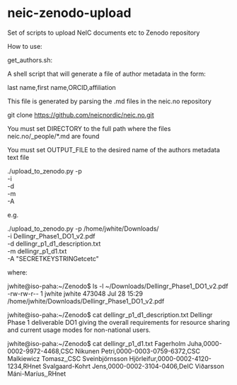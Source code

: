 # neic-zenodo-upload

Set of scripts to upload NeIC documents etc to Zenodo repository

How to use:

get_authors.sh:

A shell script that will generate a file of author metadata in the form:

last name,first name,ORCID,affiliation

This file is generated by parsing the .md files in the neic.no repository

git clone https://github.com/neicnordic/neic.no.git

You must set DIRECTORY to the full path where the files neic.no/_people/*.md are found

You must set OUTPUT_FILE to the desired name of the authors metadata text file

./upload_to_zenodo.py -p <path to document file> \
                      -i <document file> \
		      -d <file containing the description of the document> \
		      -m <file containing the author list> \
		      -A <your secret key string generated on Zenodo site>

e.g.

./upload_to_zenodo.py -p /home/jwhite/Downloads/ \
                      -i Dellingr_Phase1_DO1_v2.pdf \
		      -d dellingr_p1_d1_description.txt \
		      -m dellingr_p1_d1.txt \
		      -A "SECRETKEYSTRINGetcetc"

where:

jwhite@iso-paha:~/Zenodo$ ls -l ~/Downloads/Dellingr_Phase1_DO1_v2.pdf
-rw-rw-r-- 1 jwhite jwhite 473048 Jul 28 15:29 /home/jwhite/Downloads/Dellingr_Phase1_DO1_v2.pdf

jwhite@iso-paha:~/Zenodo$ cat dellingr_p1_d1_description.txt
Dellingr Phase 1 deliverable DO1 giving the overall requirements for resource sharing and current usage modes for non-national users.

jwhite@iso-paha:~/Zenodo$ cat dellingr_p1_d1.txt
Fagerholm Juha,0000-0002-9972-4468,CSC
Nikunen Petri,0000-0003-0759-6372,CSC
Malkiewicz Tomasz,,CSC
Sveinbjörnsson Hjörleifur,0000-0002-4120-1234,RHnet
Svalgaard-Kohrt Jens,0000-0002-3104-0406,DeIC
Viðarsson Máni-Maríus,,RHnet

